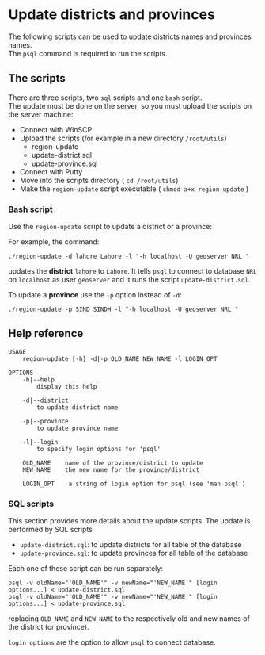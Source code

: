 # Update districts and provinces
The following scripts can be used to update districts names and provinces names.  
The `psql` command is required to run the scripts.

## The scripts
There are three scripts, two `sql` scripts and one `bash` script.  
The update must be done on the server, so you must upload the scripts on the server machine:

- Connect with WinSCP
- Upload the scripts (for example in a new directory `/root/utils`)
  - region-update
  - update-district.sql
  - update-province.sql
- Connect with Putty
- Move into the scripts directory ( `cd /root/utils`)
- Make the `region-update` script executable ( `chmod a+x region-update` )

### Bash script
Use the `region-update` script to update a district or a province:

For example, the command:

```
./region-update -d lahore Lahore -l "-h localhost -U geoserver NRL "
```

updates the **district** `lahore` to `Lahore`.
It tells `psql` to connect to database `NRL` on `localhost` as user `geoserver` and it runs the script `update-district.sql`.

To update a **province** use the `-p` option instead of `-d`:

```
./region-update -p SIND SINDH -l "-h localhost -U geoserver NRL "
```

## Help reference

```
USAGE
    region-update [-h] -d|-p OLD_NAME NEW_NAME -l LOGIN_OPT

OPTIONS
    -h|--help
        display this help

    -d|--district
        to update district name

    -p|--province
        to update province name

    -l|--login
        to specify login options for 'psql'

    OLD_NAME    name of the province/district to update
    NEW_NAME    the new name for the province/district

    LOGIN_OPT    a string of login option for psql (see 'man psql')
```

### SQL scripts
This section provides more details about the update scripts. 
The update is performed by SQL scripts

- `update-district.sql`: to update districts for all table of the database
- `update-province.sql`: to update provinces for all table of the database

Each one of these script can be run separately:

```
psql -v oldName="'OLD_NAME'" -v newName="'NEW_NAME'" [login options...] < update-district.sql
psql -v oldName="'OLD_NAME'" -v newName="'NEW_NAME'" [login options...] < update-province.sql
```
replacing `OLD_NAME` and `NEW_NAME` to the respectively old and new names of the
district (or province).

`login options` are the option to allow `psql` to connect database.
